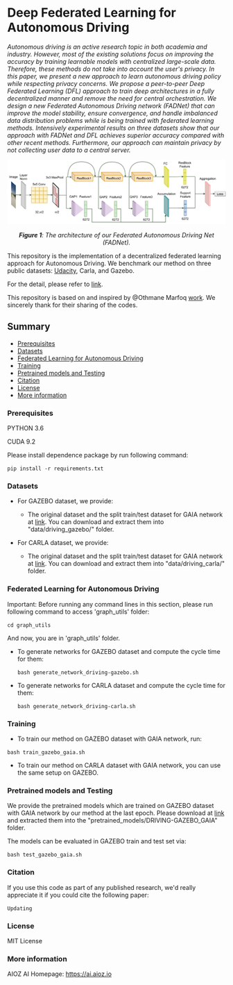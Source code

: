 # Deep Federated Learning for Autonomous Driving

*Autonomous driving is an active research topic in both academia and industry. However, most of the existing solutions focus on improving the accuracy by training learnable models with centralized large-scale data. Therefore, these methods do not take into account the user's privacy. In this paper, we present a new approach to learn autonomous driving policy while respecting privacy concerns. We propose a peer-to-peer Deep Federated Learning (DFL) approach to train deep architectures in a fully decentralized manner and remove the need for central orchestration. We design a new Federated Autonomous Driving network (FADNet) that can improve the model stability, ensure convergence, and handle imbalanced data distribution problems while is being trained with federated learning methods. Intensively experimental results on three datasets show that our approach with FADNet and DFL achieves superior accuracy compared with other recent methods. Furthermore, our approach can maintain privacy by not collecting user data to a central server.*

![Fig-1](misc/FADNet.png)
*<center>**Figure 1**: The architecture of our Federated Autonomous Driving Net (FADNet).</center>*

This repository is the implementation of a decentralized federated learning approach for Autonomous Driving. We benchmark our method on three public datasets: [Udacity](https://www.udacity.com/self-driving-car), Carla, and Gazebo.

For the detail, please refer to [link](https://arxiv.org/abs/2110.05754). 

This repository is based on and inspired by @Othmane Marfoq [work](https://github.com/omarfoq/communication-in-cross-silo-fl). We sincerely thank for their sharing of the codes.

## Summary

* [Prerequisites](#prerequisites)
* [Datasets](#datasets)
* [Federated Learning for Autonomous Driving](#federated-learning-for-autonomous-driving)
* [Training](#training)
* [Pretrained models and Testing](#pretrained-models-and-testing)
* [Citation](#citation)
* [License](#license)
* [More information](#more-information)

### Prerequisites

PYTHON 3.6

CUDA 9.2

Please install dependence package by run following command:
```
pip install -r requirements.txt
```

### Datasets

* For GAZEBO dataset, we provide:
    * The original dataset and the split train/test dataset for GAIA network at [link](https://vision.aioz.io/f/79afffd7fc444ba9ba0d/?dl=1). You can download and extract them into "data/driving_gazebo/" folder.

* For CARLA dataset, we provide:
    * The original dataset and the split train/test dataset for GAIA network at [link](https://vision.aioz.io/f/9091c519b3904a4695ab/?dl=1). You can download and extract them into "data/driving_carla/" folder.

### Federated Learning for Autonomous Driving

Important: Before running any command lines in this section, please run following command to access 'graph_utils' folder:
```
cd graph_utils
```
And now, you are in 'graph_utils' folder.
* To generate networks for GAZEBO dataset and compute the cycle time for them:
    ```
    bash generate_network_driving-gazebo.sh
    ```

* To generate networks for CARLA dataset and compute the cycle time for them:
    ```
    bash generate_network_driving-carla.sh
    ```

### Training

* To train our method on GAZEBO dataset with GAIA network, run:

```
bash train_gazebo_gaia.sh
```

* To train our method on CARLA dataset with GAIA network, you can use the same setup on GAZEBO.

### Pretrained models and Testing

We provide the pretrained models which are trained on GAZEBO dataset with GAIA network by our method at the last epoch. Please download at [link](https://vision.aioz.io/f/80fec6916dae4e34a397/?dl=1) and extracted them into the "pretrained_models/DRIVING-GAZEBO_GAIA" folder.

The models can be evaluated in GAZEBO train and test set via:
```
bash test_gazebo_gaia.sh
```

### Citation

If you use this code as part of any published research, we'd really appreciate it if you could cite the following paper:

```
Updating
```

### License

MIT License

### More information
AIOZ AI Homepage: https://ai.aioz.io
